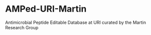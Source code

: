 # AMPed-URI-Martin
Antimicrobial Peptide Editable Database at URI curated by the Martin Research Group
